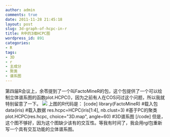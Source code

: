 ```yaml
---
author: admin
comments: true
date: 2011-11-28 21:45:18
layout: post
slug: 3d-graph-of-hcpc-in-r
title: R中的3维HCPC图
wordpress_id: 891
categories:
- R
tags:
- 3D
- r
- 主成分
- 聚类
- 谱系图
---
```


第四届R会议上，余苓提到了一个叫FactoMineR的包，这个包提供了一个可以绘制立体谱系图的函数plot.HCPC()，因为之前有人在COS问过这个问题，所以我就特别留意了一下。
![](http://ww2.sinaimg.cn/bmiddle/644c05aetw1dnjxoq5y56j.jpg)
上图的R代码是：
[code]
library(FactoMineR)  #载入包
data(iris)        #载入数据
res.hcpc=HCPC(iris[1:4], nb.clust=3)   #基于PC的聚类
plot.HCPC(res.hcpc, choice="3D.map", angle=60)   #3D谱系图
[/code]
但是，这个图不够好，因为这个图缺少该有的交互性。等我有时间了，我会用rgl包重新写一个具有交互功能的立体谱系图。
